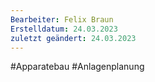```yaml
---
Bearbeiter: Felix Braun
Erstelldatum: 24.03.2023
zuletzt geändert: 24.03.2023
---
```

#Apparatebau #Anlagenplanung 